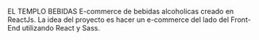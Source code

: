 EL TEMPLO BEBIDAS
E-commerce de bebidas alcoholicas creado en ReactJs.
La idea del proyecto es hacer un e-commerce del lado del Front-End utilizando React y Sass.
